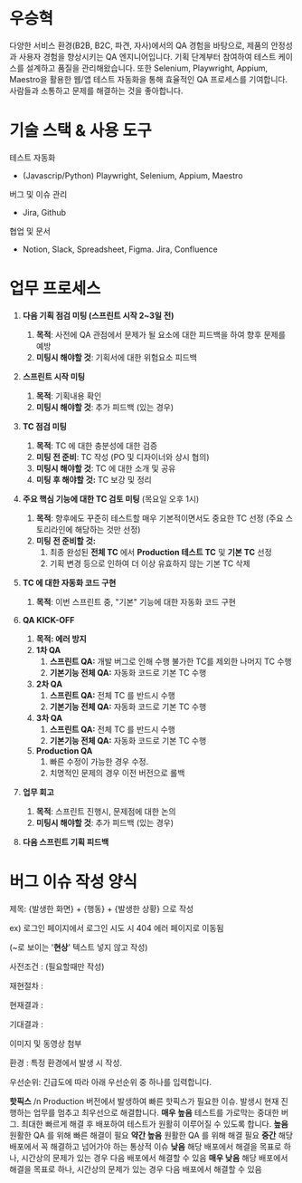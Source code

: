 # 우승혁
다양한 서비스 환경(B2B, B2C, 파견, 자사)에서의 QA 경험을 바탕으로, 제품의 안정성과 사용자 경험을 향상시키는 QA 엔지니어입니다. 기획 단계부터 참여하여 테스트 케이스를 설계하고 품질을 관리해왔습니다. 또한 Selenium, Playwright, Appium, Maestro을 활용한 웹/앱 테스트 자동화을 통해 효율적인 QA 프로세스를 기여합니다.
사람들과 소통하고 문제를 해결하는 것을 좋아합니다.

# 기술 스택 & 사용 도구
테스트 자동화
- (Javascrip/Python) Playwright, Selenium, Appium, Maestro

버그 및 이슈 관리
- Jira, Github

협업 및 문서
- Notion, Slack, Spreadsheet, Figma. Jira, Confluence

# 업무 프로세스

1. **다음 기획 점검 미팅 (스프린트 시작 2~3일 전)**
    1. **목적**: 사전에 QA 관점에서 문제가 될 요소에 대한 피드백을 하여 향후 문제를 예방
    2. **미팅시 해야할 것**: 기획서에 대한 위험요소 피드백
2. **스프린트 시작 미팅**
    1. **목적**: 기획내용 확인
    2. **미팅시 해야할 것**: 추가 피드백 (있는 경우)
3. **TC 점검 미팅**
    1. **목적**: TC 에 대한 충분성에 대한 검증
    2. **미팅 전 준비**: TC 작성 (PO 및 디자이너와 상시 협의)
    3. **미팅시 해야할 것**: TC 에 대한 소개 및 공유
    4. **미팅 후 해야할 것:** TC 보강 및 정리
4. **주요 핵심 기능에 대한 TC 검토 미팅** (목요일 오후 1시)
    1. **목적**: 향후에도 꾸준히 테스트할 매우 기본적이면서도 중요한 TC 선정 (주요 스토리라인에 해당하는 것만 선정)
    2. **미팅 전 준비할 것:**
        1. 최종 완성된 **전체 TC** 에서 **Production 테스트 TC** 및 **기본 TC** 선정
        2. 기획 변경 등으로 인하여 더 이상 유효하지 않는 기본 TC 삭제
5. **TC 에 대한 자동화 코드 구현**
    1. **목적**: 이번 스프린트 중, "기본" 기능에 대한 자동화 코드 구현

7. **QA KICK-OFF**
    1. **목적: 에러 방지**
    2. **1차 QA**
        1. **스프린트 QA:** 개발 버그로 인해 수행 불가한 TC를 제외한 나머지 TC 수행
        2. **기본기능 전체 QA:** 자동화 코드로 기본 TC 수행
    3. **2차 QA**
        1. **스프린트 QA:** 전체 TC 를 반드시 수행 
        2. **기본기능 전체 QA:** 자동화 코드로 기본 TC 수행
    4. **3차 QA**
        1. **스프린트 QA:** 전체 TC 를 반드시 수행
        2. **기본기능 전체 QA:** 자동화 코드로 기본 TC 수행
    5. **Production QA**
        1. 빠른 수정이 가능한 경우 수정. 
        2. 치명적인 문제의 경우 이전 버전으로 롤백
8. **업무 회고**
    1. **목적**: 스프린트 진행시, 문제점에 대한 논의
    2. **미팅시 해야할 것**: 추가 피드백 (있는 경우)
9. **다음 스프린트 기획 피드백**

# 버그 이슈 작성 양식

제목: {발생한 화면} + {행동} + {발생한 상황} 으로 작성

ex) 로그인 페이지에서 로그인 시도 시 404 에러 페이지로 이동됨

(~로 보이는 '**현상**' 텍스트 넣지 않고 작성) 

사전조건 : (필요할때만 작성)

재현절차 : 

현재결과 : 

기대결과 : 

이미지 및 동영상 첨부

환경 : 특정 환경에서 발생 시 작성.

우선순위: 긴급도에 따라 아래 우선순위 중 하나를 입력합니다.

**핫픽스**	/n Production 버전에서 발생하여 빠른 핫픽스가 필요한 이슈. 발생시 현재 진행하는 업무를 멈추고 최우선으로 해결합니다.
**매우 높음**	테스트를 가로막는 중대한 버그. 최대한 빠르게 해결 후 배포하여 테스트가 원활히 이루어질 수 있도록 합니다.
**높음**	원활한 QA 를 위해 빠른 해결이 필요
**약간 높음**	원활한 QA 를 위해 해결 필요
**중간**	해당 배포에서 꼭 해결하고 넘어가야 하는 통상적 이슈
**낮음**	해당 배포에서 해결을 목표로 하나, 시간상의 문제가 있는 경우 다음 배포에서 해결할 수 있음
**매우 낮음**	해당 배포에서 해결을 목표로 하나, 시간상의 문제가 있는 경우 다음 배포에서 해결할 수 있음
